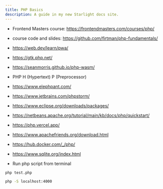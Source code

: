 ```yaml
---
title: PHP Basics
description: A guide in my new Starlight docs site.
---
```


- Frontend Masters course: <https://frontendmasters.com/courses/php/>

* course code and slides: <https://github.com/firtman/php-fundamentals/>
* <https://web.dev/learn/pwa/>
* <https://gtk.php.net/>
* <https://seanmorris.github.io/php-wasm/>
* PHP H (Hypertext) P (Preprocessor)
* <https://www.elephpant.com/>
* <https://www.jetbrains.com/phpstorm/>
* <https://www.eclipse.org/downloads/packages/>
* <https://netbeans.apache.org/tutorial/main/kb/docs/php/quickstart/>
* <https://php.vercel.app/>
* <https://www.apachefriends.org/download.html>
* <https://hub.docker.com/_/php/>
* <https://www.sqlite.org/index.html>

* Run php script from terminal

```bash
php test.php
```

```bash
php -S localhost:4000
```
